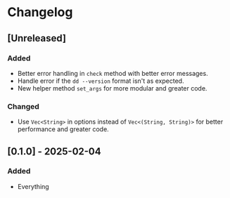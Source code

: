 # Changelog
## [Unreleased]
### Added
- Better error handling in `check` method with better error messages.
- Handle error if the `dd --version` format isn't as expected.
- New helper method `set_args` for more modular and greater code.

### Changed
- Use `Vec<String>` in options instead of `Vec<(String, String)>` for better performance and greater code.

## [0.1.0] - 2025-02-04

### Added
- Everything
